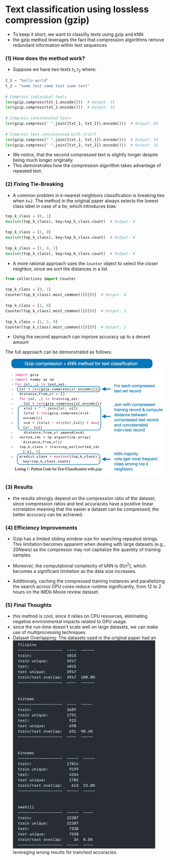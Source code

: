 # Text classification using lossless compression (gzip)

- To keep it short, we want to classifiy texts using gzip and kNN
- the gzip method leverages the fact that compression algorithms remove redundant information within text sequences

### (1) How does the method work?

- Suppose we have two texts $t_1, t_2$ where:

```python
t_1 = "hello world"
t_2 = "some text some text some text"

# Compress individual texts
len(gzip.compress(txt_1.encode()))  # Output: 31
len(gzip.compress(txt_2.encode()))  # Output: 33

# Compress concatenated texts
len(gzip.compress(" ".join([txt_1, txt_2]).encode()))  # Output: 43

# Compress text concatenated with itself
len(gzip.compress(" ".join([txt_1, txt_1]).encode()))  # Output: 34
len(gzip.compress(" ".join([txt_2, txt_2]).encode()))  # Output: 33
```

- We notice, that the second compressed text is slightly longer despite being much longer originally.
- This demonstrates how the compression algorithm takes advantage of repeated text.

### (2) Fixing Tie-Breaking

- A common problem in k-nearest neighbors classification is breaking ties when `k=2`. The method in the original paper always selects the lowest class label in case of a tie, which introduces bias:

```python
top_k_class = [0, 1]
max(set(top_k_class), key=top_k_class.count)  # Output: 0

top_k_class = [1, 0]
max(set(top_k_class), key=top_k_class.count)  # Output: 0

top_k_class = [1, 0, 2]
max(set(top_k_class), key=top_k_class.count)  # Output: 0
```

- A more rational approach uses the `Counter` object to select the closer neighbor, since we sort the distances in a list

```python
from collections import Counter

top_k_class = [0, 1]
Counter(top_k_class).most_common()[0][0]  # Output: 0

top_k_class = [1, 0]
Counter(top_k_class).most_common()[0][0]  # Output: 1

top_k_class = [1, 2, 0]
Counter(top_k_class).most_common()[0][0]  # Output: 1
```

- Using the second approach can improve accuracy up to a decent amount

The full approach can be demonstrated as follows:
![Pseudocode](./src/gzip_approach.png)

### (3) Results

- the results strongly depend on the compression ratio of the dataset, since compression ratios and test accuracies have a positive linear correlation meaning that the easier a dataset can be compressed, the better accuracy can be achieved.

### (4) Efficiency Improvements

- Gzip has a limited sliding window size for searching repeated strings. This limitation becomes apparent when dealing with large datasets (e.g., 20News) as the compressor may not capitalize the quantity of training samples.

- Moreover, the computational complexity of kNN is $\Theta(n^2)$, which becomes a significant limitation as the data size increases.

- Additionaly, caching the compressed training instances and parallelizing the search across GPU cores reduce runtime significantly, from 12 to 2 hours on the IMDb Movie review dataset.

### (5) Final Thoughts

- this method is cool, since it relies on CPU resources, eliminating negative environmental impacts related to GPU usage.
- since the run-time doesn't scale well on large datasets, we can make use of multiprocessing techniques.
- Dataset Overlapping: The datasets used in the original paper had an ![Overlap issue](./src/overlap.png) leveraging wrong results for train/test accuracies.
